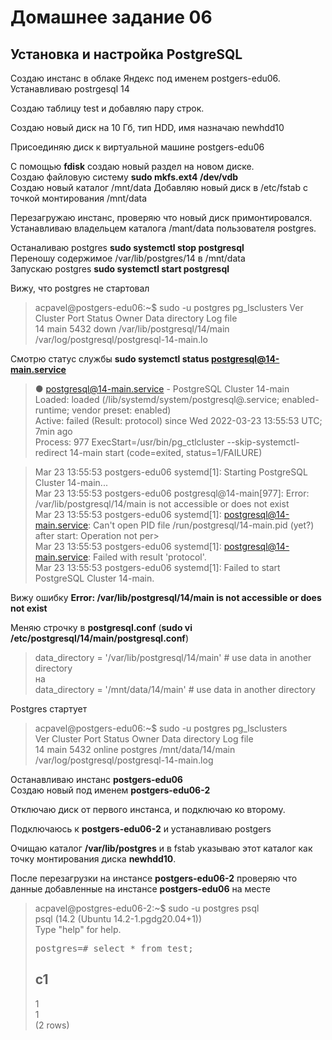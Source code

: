 # Домашнее задание 06
## Установка и настройка PostgreSQL

Создаю инстанс в облаке Яндекс под именем postgers-edu06.  
Устанавливаю postrgesql 14

Создаю таблицу test и добавляю пару строк.  

Создаю новый диск на 10 Гб, тип HDD, имя назначаю newhdd10  

Присоединяю диск к виртуальной машине postgers-edu06  

С помощью **fdisk** создаю новый раздел на новом диске.  
Создаю файловую систему **sudo mkfs.ext4 /dev/vdb**  
Создаю новый каталог /mnt/data
Добавляю новый диск в /etc/fstab с точкой монтирования /mnt/data  

Перезагружаю инстанс, проверяю что новый диск примонтировался.  
Устанавливаю владельцем каталога /mant/data пользователя postgres.

Останаливаю postgres **sudo systemctl stop postgresql**  
Переношу содержимое /var/lib/postgres/14 в /mnt/data  
Запускаю postgres **sudo systemctl start postgresql**  

Вижу, что postgres не стартовал  

> acpavel@postgers-edu06:~$ sudo -u postgres pg_lsclusters 
> Ver Cluster Port Status Owner     Data directory              Log file  
> 14  main    5432 down   <unknown> /var/lib/postgresql/14/main /var/log/postgresql/postgresql-14-main.lo  

Смотрю статус службы **sudo systemctl status postgresql@14-main.service**

> ● postgresql@14-main.service - PostgreSQL Cluster 14-main  
>     Loaded: loaded (/lib/systemd/system/postgresql@.service; enabled-runtime; vendor preset: enabled)  
>     Active: failed (Result: protocol) since Wed 2022-03-23 13:55:53 UTC; 7min ago  
>    Process: 977 ExecStart=/usr/bin/pg_ctlcluster --skip-systemctl-redirect 14-main start (code=exited, status=1/FAILURE)  

> Mar 23 13:55:53 postgers-edu06 systemd[1]: Starting PostgreSQL Cluster 14-main...  
> Mar 23 13:55:53 postgers-edu06 postgresql@14-main[977]: Error: /var/lib/postgresql/14/main is not accessible or does not exist  
> Mar 23 13:55:53 postgers-edu06 systemd[1]: postgresql@14-main.service: Can't open PID file /run/postgresql/14-main.pid (yet?) after start: Operation not per>  
> Mar 23 13:55:53 postgers-edu06 systemd[1]: postgresql@14-main.service: Failed with result 'protocol'.  
> Mar 23 13:55:53 postgers-edu06 systemd[1]: Failed to start PostgreSQL Cluster 14-main.  

Вижу ошибку **Error: /var/lib/postgresql/14/main is not accessible or does not exist**  

Меняю строчку в **postgresql.conf** (**sudo vi /etc/postgresql/14/main/postgresql.conf**)
> data_directory = '/var/lib/postgresql/14/main'          # use data in another directory  
на  
> data_directory = '/mnt/data/14/main'          # use data in another directory  

Postgres стартует  
> acpavel@postgers-edu06:~$ sudo -u postgres pg_lsclusters  
> Ver Cluster Port Status Owner    Data directory    Log file  
> 14  main    5432 online postgres /mnt/data/14/main /var/log/postgresql/postgresql-14-main.log  

Останавливаю инстанс **postgers-edu06**  
Создаю новый под именем **postgers-edu06-2**  

Отключаю диск от первого инстанса, и подключаю ко второму.

Подключаюсь к **postgers-edu06-2**  и устанавливаю postgers

Очищаю каталог **/var/lib/postgres** и в fstab указываю этот каталог как точку монтирования диска **newhdd10**.  

После перезагрузки на инстансе **postgers-edu06-2** проверяю что данные добавленные на инстансе **postgers-edu06** на месте  

> acpavel@postgres-edu06-2:~$ sudo -u postgres psql  
> psql (14.2 (Ubuntu 14.2-1.pgdg20.04+1))  
> Type "help" for help.  
>  
> <pre>postgres=# select * from test;</pre>  
> c1   
> ----  
> 1  
> 1  
> (2 rows)  